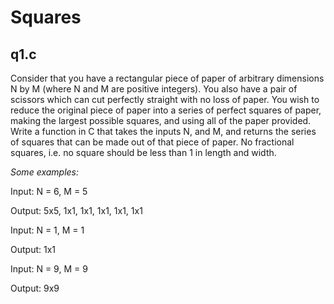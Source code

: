 # Squares

## q1.c

Consider that you have a rectangular piece of paper of arbitrary dimensions N by M (where N and M are positive integers). You also have a pair of scissors which can cut perfectly straight with no loss of paper. You wish to reduce the original piece of paper into a series of perfect squares of paper, making the largest possible squares, and using all of the paper provided. Write a function in C that takes the inputs N, and M, and returns the series of squares that can be made out of that piece of paper. No fractional squares, i.e. no square should be less than 1 in length and width.

_Some examples:_

Input: N = 6, M = 5

Output: 5x5, 1x1, 1x1, 1x1, 1x1, 1x1


Input: N = 1, M = 1

Output: 1x1


Input: N = 9, M = 9

Output: 9x9

